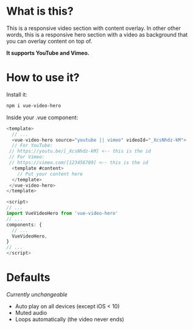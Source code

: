 # What is this?

This is a responsive video section with content overlay. In other other words, this is a responsive hero section with a video as background that you can overlay content on top of.

**It supports YouTube and Vimeo.**

# How to use it?

Install it:

```bash
npm i vue-video-hero
```

Inside your .vue component:

```javascript
<template>
  // ...
  <vue-video-hero source="youtube || vimeo" videoId="_XcsNhdz-kM">
  // For YouTube:
 // https://youtu.be/[_XcsNhdz-kM] <-- this is the id
 // For Vimeo:
 // https://vimeo.com/[123456789] <-- this is the id
  <template #content>
    // Put your content here
  </template>
 </vue-video-hero>
</template>

<script>
// ...
import VueVideoHero from 'vue-video-hero'
// ...
components: {
  // ...
  VueVideoHero,
}
// ...
</script>
```

# Defaults

_Currently unchangeable_

- Auto play on all devices (except iOS < 10)
- Muted audio
- Loops automatically (the video never ends)
